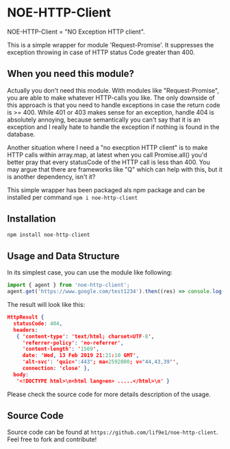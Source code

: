 # NOE-HTTP-Client

NOE-HTTP-Client = "NO Exception HTTP client".

This is a simple wrapper for module 'Request-Promise'. It suppresses the exception throwing in case of HTTP status Code greater than 400.

## When you need this module?

Actually you don't need this module. With modules like "Request-Promise", you are able to make whatever HTTP-calls you like. The only downside of this approach is that you need to handle exceptions in case the return code is >= 400. While 401 or 403 makes sense for an exception, handle 404 is absolutely annoying, because semantically you can't say that it is an exception and I really hate to handle the exception if nothing is found in the database.

Another situation where I need a "no execption HTTP client" is to make HTTP calls within array.map, at latest when you call Promise.all() you'd better pray that every statusCode of the HTTP call is less than 400. You may argue that there are frameworks like "Q" which can help with this, but it is another dependency, isn't it?

This simple wrapper has been packaged als npm package and can be installed per command `npm i noe-http-client`

## Installation

```js
npm install noe-http-client
```

## Usage and Data Structure

In its simplest case, you can use the module like following:

```js
import { agent } from 'noe-http-client';
agent.get('https://www.google.com/test1234').then((res) => console.log(res));
```

The result will look like this:

```json
HttpResult {
  statusCode: 404,
  headers:
   { 'content-type': 'text/html; charset=UTF-8',
     'referrer-policy': 'no-referrer',
     'content-length': '1569',
     date: 'Wed, 13 Feb 2019 21:21:10 GMT',
     'alt-svc': 'quic=":443"; ma=2592000; v="44,43,39"',
     connection: 'close' },
  body:
   '<!DOCTYPE html>\n<html lang=en> .....</html>\n' }

```

Please check the source code for more details description of the usage.

## Source Code

Source code can be found at `https://github.com/lif9e1/noe-http-client`. Feel free to fork and contribute!
